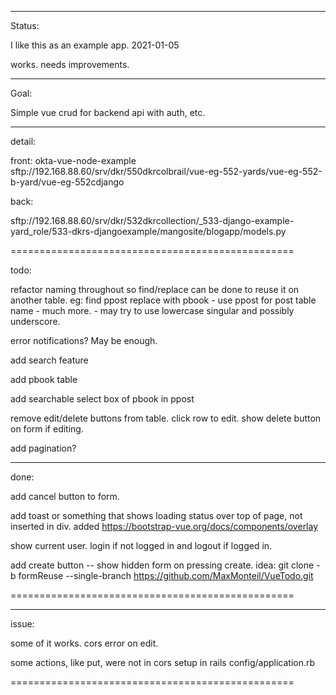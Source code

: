 _____________

Status:

I like this as an example app. 2021-01-05

works.
needs improvements.

_____________



Goal:

Simple vue crud for backend api with auth, etc.

_____________



detail:

front:
okta-vue-node-example
sftp://192.168.88.60/srv/dkr/550dkrcolbrail/vue-eg-552-yards/vue-eg-552-b-yard/vue-eg-552cdjango

back:

sftp://192.168.88.60/srv/dkr/532dkrcollection/_533-django-example-yard_role/533-dkrs-djangoexample/mangosite/blogapp/models.py


=================================================

todo:

refactor naming throughout so find/replace can be done to reuse it on another table. eg: find ppost replace with pbook
    - use ppost for post table name
    - much more.
    - may try to use lowercase singular and possibly underscore.

error notifications? May be enough.

add search feature

add pbook table

add searchable select box of pbook in ppost


remove edit/delete buttons from table. click row to edit. show delete button on form if editing.

add pagination?

_____________


done:


add cancel button to form.

add toast or something that shows loading status over top of page, not inserted in div.
    added https://bootstrap-vue.org/docs/components/overlay

show current user. login if not logged in and logout if logged in.

add create button --  show hidden form on pressing create.
    idea: git clone -b formReuse --single-branch https://github.com/MaxMonteil/VueTodo.git
    

=================================================

_____________


issue:


some of it works.
cors error on edit.

some actions, like put, were not in cors setup in rails config/application.rb



=================================================
